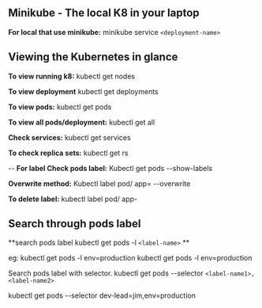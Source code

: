 **Minikube - The local K8 in your laptop**
--
**For local that use minikube:**
minikube service `<deployment-name>`

**Viewing the Kubernetes in glance**
--
**To view running k8:**
kubectl get nodes

**To view deployment**
kubectl get deployments

**To view pods:**
kubectl get pods

**To view all pods/deployment:**
kubectl get all

**Check services:**
kubectl get services

**To check replica sets:**
kubectl get rs

--
**For label
Check pods label:**
Kubectl get pods  --show-labels

**Overwrite method:**
Kubectl label pod/<pods name>  app=<new label name> --overwrite

**To delete label:**
kubectl label pod/<pods name> app-

**Search through pods label**
--

**search pods label kubectl get pods -l `<label-name>` **

eg: kubectl get pods -l env=production
kubectl get pods -l env=production

Search pods label with selector. kubectl get pods --selector `<label-name1>,<label-name2>`

kubectl get pods --selector dev-lead=jim,env=production
